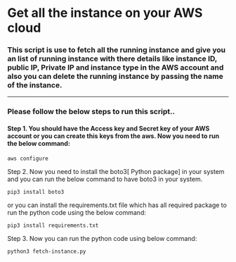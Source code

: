 # Get all the instance on your AWS cloud

### This script is use to fetch all the running instance  and give you an list of running instance with there details like instance ID, public IP, Private IP and instance type in the AWS account and also you can  delete the running instance by passing the name of the instance. 
------

### Please follow the below steps to run this script..

#### Step 1. You should have the Access key and Secret key of your AWS account or you can create this keys from the aws. Now you need to run the below command:


```
aws configure

````
Step 2. Now you need to install the boto3[ Python package] in your system and you can run the below command to have boto3 in your system.

```
pip3 install boto3

```

or you can install the requirements.txt file which has all required package to run the python code  using the below command:

```
pip3 install requirements.txt
```
Step 3. Now you can run the python code using below command:

```
python3 fetch-instance.py
```